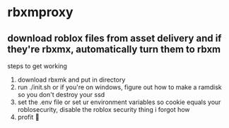 # rbxmproxy
## download roblox files from asset delivery and if they're rbxmx, automatically turn them to rbxm

steps to get working
1. download rbxmk and put in directory
2. run ./init.sh or if you're on windows, figure out how to make a ramdisk so you don't destroy your ssd
3. set the .env file or set ur environment variables so cookie equals your roblosecurity, disable the roblox security thing i forgot how
3. profit 🤑
